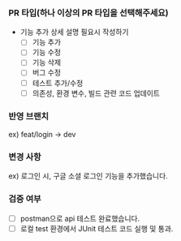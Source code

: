 ### PR 타입(하나 이상의 PR 타입을 선택해주세요)
* 기능 추가 상세 설명 필요시 작성하기
  - [ ] 기능 추가
  - [ ] 기능 수정
  - [ ] 기능 삭제
  - [ ] 버그 수정
  - [ ] 테스트 추가/수정
  - [ ] 의존성, 환경 변수, 빌드 관련 코드 업데이트

### 반영 브랜치
ex) feat/login -> dev

### 변경 사항
ex) 로그인 시, 구글 소셜 로그인 기능을 추가했습니다.

### 검증 여부
- [ ] postman으로 api 테스트 완료했습니다.
- [ ] 로컬 test 환경에서 JUnit 테스트 코드 실행 및 통과.
